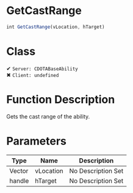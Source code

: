 # GetCastRange
```js
int GetCastRange(vLocation, hTarget)
```
# Class
✔ `Server: CDOTABaseAbility`  
✖ `Client: undefined`  

# Function Description
Gets the cast range of the ability.
# Parameters
Type|Name|Description
--|--|--
Vector|vLocation|No Description Set
handle|hTarget|No Description Set
